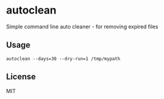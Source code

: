 # autoclean
Simple command line auto cleaner - for removing expired files

## Usage
```
autoclean --days=30 --dry-run=1 /tmp/mypath
```

## License
MIT